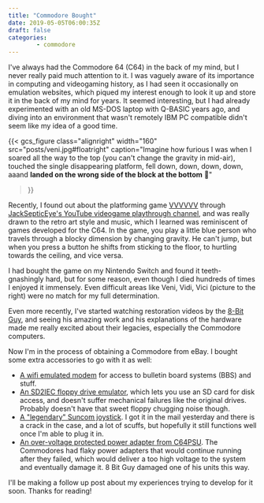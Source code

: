 ```yaml
---
title: "Commodore Bought"
date: 2019-05-05T06:00:35Z
draft: false
categories:
        - commodore
---
```


I've always had the Commodore 64 (C64) in the back of my mind, but I never really paid much attention to it. I was vaguely aware of its importance in computing and videogaming history, as I had seen it occasionally on emulation websites, which piqued my interest enough to look it up and store it in the back of my mind for years. It seemed interesting, but I had already experimented with an old MS-DOS laptop with Q-BASIC years ago, and diving into an environment that wasn't remotely IBM PC compatible didn't seem like my idea of a good time.

<!--more-->

{{< gcs_figure 
    class="alignright"
    width="160"
    src="posts/veni.jpg#floatright"
    caption="Imagine how furious I was when I soared all the way to the top (you can't change the gravity in mid-air), touched the single disappearing platform, fell down, down, down, down, aaand **landed on the wrong side of the block at the bottom** 🤦"
>}}

Recently, I found out about the platforming game [VVVVVV](https://thelettervsixtim.es) through [JackSepticEye's YouTube videogame playthrough channel](https://www.youtube.com/watch?v=ch7nM30DEdI), and was really drawn to the retro art style and music, which I learned was reminiscent of games developed for the C64. In the game, you play a little blue person who travels through a blocky dimension by changing gravity. He can't jump, but when you press a button he shifts from sticking to the floor, to hurtling towards the ceiling, and vice versa.

I had bought the game on my Nintendo Switch and found it teeth-gnashingly hard, but for some reason, even though I died hundreds of times I enjoyed it immensely. Even difficult areas like Veni, Vidi, Vici (picture to the right) were no match for my full determination.

Even more recently, I've started watching restoration videos by the [8-Bit Guy](https://www.youtube.com/channel/UC8uT9cgJorJPWu7ITLGo9Ww), and seeing his amazing work and his explanations of the hardware made me really excited about their legacies, especially the Commodore computers.

Now I'm in the process of obtaining a Commodore from eBay. I bought some extra accessories to go with it as well:

* [A wifi emulated modem](https://www.ebay.com/itm/COMMODORE-64-Wifi-Modem-v2-1-Telnet-Connect-to-BBS-300-to-9600-baud/333104038626) for access to bulletin board systems (BBS) and stuff.
* [An SD2IEC floppy drive emulator](https://www.thefuturewas8bit.com/sd2iec-c.html), which lets you use an SD card for disk access, and doesn't suffer mechanical failures like the original drives. Probably doesn't have that sweet floppy chugging noise though.
* [A "legendary" Suncom joystick](https://haxor.fi/the-legendary-suncom-tac-2/). I got it in the mail yesterday and there is a crack in the case, and a lot of scuffs, but hopefully it still functions well once I'm able to plug it in.
* [An over-voltage protected power adapter from C64PSU](https://www.c64psu.com/c64psu/43-157-commodore-64-c64-psu-power-supply.html#/37-ac_plug_standard-eu). The Commodores had flaky power adapters that would continue running after they failed, which would deliver a too high voltage to the system and eventually damage it. 8 Bit Guy damaged one of his units this way.

I'll be making a follow up post about my experiences trying to develop for it soon. Thanks for reading!
